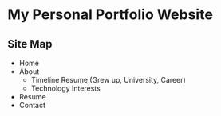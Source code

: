 ﻿# My Personal Portfolio Website


## Site Map

- Home
- About
    - Timeline Resume (Grew up, University, Career)
    - Technology Interests
- Resume
- Contact
